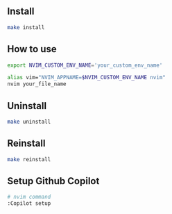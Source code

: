 ## Install
```bash
make install
```

## How to use
```bash
export NVIM_CUSTOM_ENV_NAME='your_custom_env_name'

alias vim="NVIM_APPNAME=$NVIM_CUSTOM_ENV_NAME nvim"
nvim your_file_name
```

## Uninstall
```bash
make uninstall
```

## Reinstall
```bash
make reinstall
```

## Setup Github Copilot
```bash
# nvim command
:Copilot setup
```

